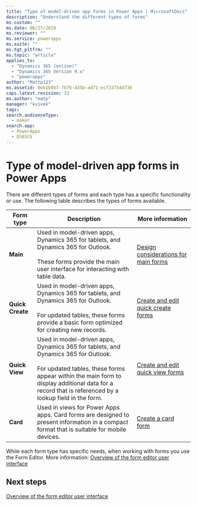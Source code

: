 ```yaml
---
title: "Type of model-driven app forms in Power Apps | MicrosoftDocs"
description: "Understand the different types of forms"
ms.custom: ""
ms.date: 06/27/2018
ms.reviewer: ""
ms.service: powerapps
ms.suite: ""
ms.tgt_pltfrm: ""
ms.topic: "article"
applies_to: 
  - "Dynamics 365 (online)"
  - "Dynamics 365 Version 9.x"
  - "powerapps"
author: "Mattp123"
ms.assetid: 0eb1b9b7-7b76-435b-ad71-ecf33754d736
caps.latest.revision: 33
ms.author: "matp"
manager: "kvivek"
tags: 
search.audienceType: 
  - maker
search.app: 
  - PowerApps
  - D365CE
---
```

# Type of model-driven app forms in Power Apps

 There are different types of forms and each type has a specific functionality or use. The following table describes the types of forms available.  
  
|Form type|Description|More information|  
|---------------|-----------------|-----------------|  
|**Main**|Used in model-driven apps, Dynamics 365 for tablets, and Dynamics 365 for Outlook.<br /><br /> These forms provide the main user interface for interacting with table data.|[Design considerations for main forms](design-considerations-main-forms.md)|    
|**Quick Create**|Used in model-driven apps, Dynamics 365 for tablets, and Dynamics 365 for Outlook.<br /><br /> For updated tables, these forms provide a basic form optimized for creating new records.|[Create and edit quick create forms](create-edit-quick-view-forms.md) |  
|**Quick View**|Used in model-driven apps, Dynamics 365 for tablets, and Dynamics 365 for Outlook.<br /><br /> For updated tables, these forms appear within the main form to display additional data for a record that is referenced by a lookup field in the form.|[Create and edit quick view forms](create-edit-quick-view-forms.md)|  
|**Card** | Used in views for Power Apps apps. Card forms are designed to present information in a compact format that is suitable for mobile devices. | [Create a card form](create-card-forms.md) |

While each form type has specific needs, when working with forms you use the Form Editor. More information: [Overview of the form editor user interface](form-editor-user-interface-legacy.md)


## Next steps

[Overview of the form editor user interface](form-editor-user-interface-legacy.md)
